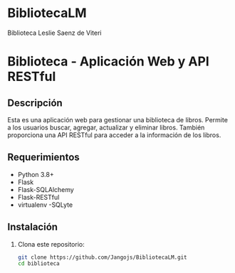 # BibliotecaLM
Biblioteca Leslie Saenz de Viteri
# Biblioteca - Aplicación Web y API RESTful
## Descripción
Esta es una aplicación web para gestionar una biblioteca de libros. Permite a los usuarios buscar, agregar, actualizar y eliminar libros. También proporciona una API RESTful para acceder a la información de los libros.

## Requerimientos
- Python 3.8+
- Flask
- Flask-SQLAlchemy
- Flask-RESTful
- virtualenv
-SQLyte

## Instalación
1. Clona este repositorio:
   ```bash
   git clone https://github.com/Jangojs/BibliotecaLM.git
   cd biblioteca
